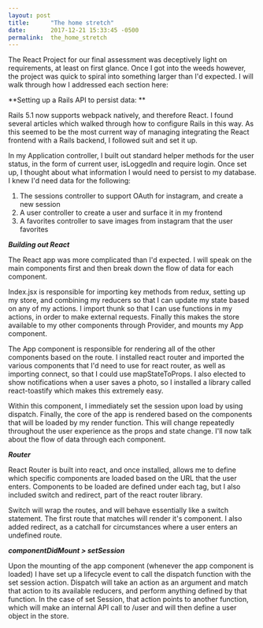 ```yaml
---
layout: post
title:      "The home stretch"
date:       2017-12-21 15:33:45 -0500
permalink:  the_home_stretch
---
```



The React Project for our final assessment was deceptively light on requirements, at least on first glance. Once I got into the weeds however, the project was quick to spiral into something larger than I'd expected. I will walk through how I addressed each section here:

**Setting up a Rails API to persist data: **

Rails 5.1 now supports webpack natively, and therefore React. I found several articles which walked through how to configure Rails in this way. As this seemed to be the most current way of managing integrating the React frontend with a Rails backend, I followed suit and set it up.

In my Application controller, I built out standard helper methods for the user status, in the form of current user, isLoggedIn and require login. Once set up, I thought about what information I would need to persist to my database. I knew I'd need data for the following: 

1. The sessions controller to support OAuth for instagram, and create a new session
2. A user controller to create a user and surface it in my frontend
3. A favorites controller to save images from instagram that the user favorites

***Building out React***

The React app was more complicated than I'd expected. I will speak on the main components first and then break down the flow of data for each component. 

Index.jsx is responsible for importing key methods from redux, setting up my store, and combining my reducers so that I can update my state based on any of my actions. I import thunk so that I can use functions in my actions, in order to make external requests. Finally this makes the store available to my other components through Provider, and mounts my App component.

The App component is responsible for rendering all of the other components based on the route. I installed react router and imported the various components that I'd need to use for react router, as well as importing connect, so that I could use mapStateToProps. I also elected to show notifications when a user saves a photo, so I installed a library called react-toastify which makes this extremely easy.

Within this component, I immediately set the session upon load by using dispatch. Finally, the core of the app is rendered based on the components that will be loaded by my render function. This will change repeatedly throughout the user experience as the props and state change. I'll now talk about the flow of data through each component.

***Router***

React Router is built into react, and once installed, allows me to define which specific components are loaded based on the URL that the user enters. Components to be loaded are defined under each <ROUTE > tag, but I also included switch and redirect, part of the react router library.

Switch will wrap the routes, and will behave essentially like a switch statement. The first route that matches will render it's component. I also added redirect, as a catchall for circumstances where a user enters an undefined route.

***componentDidMount > setSession***

Upon the mounting of the app component (whenever the app component is loaded) I have set up a lifecycle event to call the dispatch function with the set session action. Dispatch will take an action as an argument and match that action to its available reducers, and perform anything defined by that function. In the case of set Session, that action points to another function, which will make an internal API call to /user and will then define a user object in the store. 
